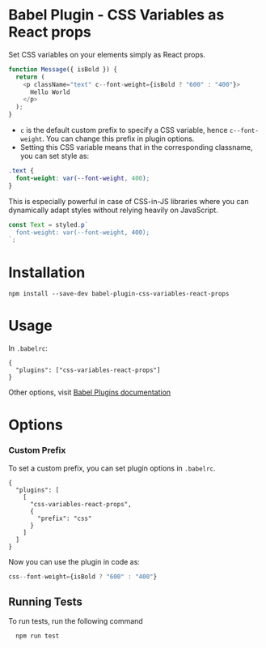 # Babel Plugin - CSS Variables as React props

Set CSS variables on your elements simply as React props.

```javascript
function Message({ isBold }) {
  return (
    <p className="text" c--font-weight={isBold ? "600" : "400"}>
      Hello World
    </p>
  );
}
```

- `c` is the default custom prefix to specify a CSS variable, hence `c--font-weight`. You can change this prefix in plugin options.
- Setting this CSS variable means that in the corresponding classname, you can set style as:

```css
.text {
  font-weight: var(--font-weight, 400);
}
```

This is especially powerful in case of CSS-in-JS libraries where you can dynamically adapt styles without relying heavily on JavaScript.

```javascript
const Text = styled.p`
  font-weight: var(--font-weight, 400);
`;
```

# Installation

```
npm install --save-dev babel-plugin-css-variables-react-props
```

# Usage

In `.babelrc`:

```
{
  "plugins": ["css-variables-react-props"]
}
```

Other options, visit [Babel Plugins documentation](https://babeljs.io/docs/en/plugins/)

# Options

### Custom Prefix

To set a custom prefix, you can set plugin options in `.babelrc`.

```
{
  "plugins": [
    [
      "css-variables-react-props",
      {
        "prefix": "css"
      }
    ]
  ]
}
```

Now you can use the plugin in code as:

```javascript
css--font-weight={isBold ? "600" : "400"}
```

## Running Tests

To run tests, run the following command

```bash
  npm run test
```
